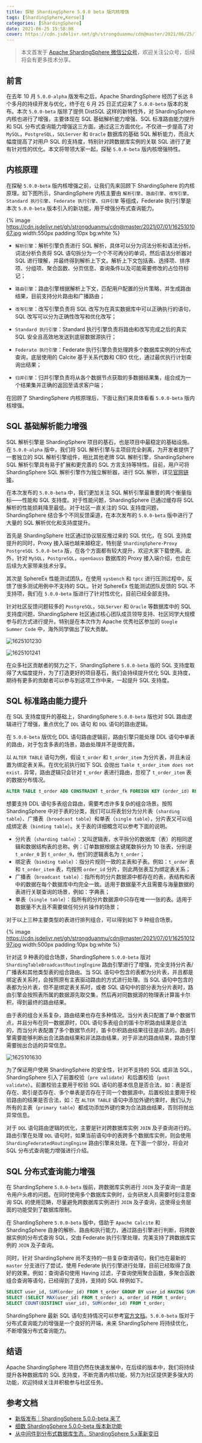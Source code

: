 ```yaml
---
title: 探秘 ShardingSphere 5.0.0 beta 版内核增强
tags: [ShardingSphere,Kernel]
categories: [ShardingSphere]
date: 2021-06-25 15:58:08
cover: https://cdn.jsdelivr.net/gh/strongduanmu/cdn@master/2021/06/25/1624608310.png
---
```


> 本文首发于 [Apache ShardingSphere 微信公众号](https://mp.weixin.qq.com/s/iHhWqFDP67N3YFzUEYjbWg)，欢迎关注公众号，后续将会有更多技术分享。

## 前言

在去年 10 月 `5.0.0-alpha` 版发布之后，Apache ShardingSphere 经历了长达 8 个多月的持续开发与优化，终于在 6 月 25 日正式迎来了 `5.0.0-beta` 版本的发布。本次 `5.0.0-beta` 版除了提供 DistSQL 这样的新特性外，对 ShardingSphere 内核也进行了增强，主要体现在 SQL 基础解析能力增强、SQL 标准路由能力提升和 SQL 分布式查询能力增强这三方面。通过这三方面优化，不仅进一步提高了对 `MySQL`，`PostgreSQL`，`SQLServer` 和 `Oracle` 数据库的基础 SQL 解析能力，而且大幅度提高了对用户 SQL 的支持度，特别针对跨数据库实例的关联 SQL 进行了更有针对性的优化。本文将带领大家一起，探秘 `5.0.0-beta` 版内核增强特性。

## 内核原理

在探秘 `5.0.0-beta` 版内核增强之前，让我们先来回顾下 ShardingSphere 的内核原理。如下图所示，ShardingSphere 内核主要由 `解析引擎`、`路由引擎`、`改写引擎`、`Standard 执行引擎`、`Federate 执行引擎`、`归并引擎` 等组成，Federate 执行引擎是本次 `5.0.0-beta` 版本引入的新功能，用于增强分布式查询能力。

{% image https://cdn.jsdelivr.net/gh/strongduanmu/cdn@master/2021/07/01/1625101067.jpg width:550px padding:10px bg:white %}

- `解析引擎`：解析引擎负责进行 SQL 解析，具体可以分为词法分析和语法分析。词法分析负责将 SQL 语句拆分为一个个不可再分的单词，然后语法分析器对 SQL 进行理解，并最终得到解析上下文。解析上下文包括表、选择项、排序项、分组项、聚合函数、分页信息、查询条件以及可能需要修改的占位符标记；

- `路由引擎`：路由引擎根据解析上下文，匹配用户配置的分片策略，并生成路由结果，目前支持分片路由和广播路由；

- `改写引擎`：改写引擎负责将 SQL 改写为在真实数据库中可以正确执行的语句，SQL 改写可以分为正确性改写和优化改写；

- `Standard 执行引擎`：Standard 执行引擎负责将路由和改写完成之后的真实 SQL 安全且高效地发送到底层数据源执行；

- `Federate 执行引擎`：Federate 执行引擎负责处理跨多个数据库实例的分布式查询，底层使用的 Calcite 基于关系代数和 CBO 优化，通过最优执行计划查询出结果；

- `归并引擎`：归并引擎负责将从各个数据节点获取的多数据结果集，组合成为一个结果集并正确的返回至请求客户端；

在回顾了 ShardingSphere 内核原理后，下面让我们来具体看看 `5.0.0-beta` 版内核增强。

## SQL 基础解析能力增强

SQL 解析引擎是 ShardingSphere 项目的基石，也是项目中最稳定的基础设施。在 `5.0.0-alpha` 版中，我们将 SQL 解析引擎与主项目完全剥离，为开发者提供了一套独立的 SQL 解析引擎组件，相比其他老牌 SQL 解析引擎，ShardingSphere SQL 解析引擎具有易于扩展和更完善的 SQL 方言支持等特性。目前，用户可将 ShardingSphere SQL 解析引擎作为独立解析器，进行 SQL 解析，详见[官网链接](https://shardingsphere.apache.org/document/current/cn/features/sharding/principle/parse/#sql-解析引擎)。

在本次发布的 `5.0.0-beta` 中，我们更加关注 SQL 解析引擎最重要的两个衡量指标——性能和 SQL 支持度。对于性能问题，ShardingSphere 已通过缓存将 SQL 解析的性能损耗降至最低。对于社区一直关注的 SQL 支持度问题，ShardingSphere 结合多个不同反馈渠道，在本次发布的 `5.0.0-beta` 版中进行了大量的 SQL 解析优化和支持度提升。

首先是 ShardingSphere 社区通过协议层反推过来的 SQL 优化，在 SQL 支持度提升的同时，Proxy 接入端也越来越稳定，特别是 `ShardingSphere-Proxy PostgreSQL 5.0.0-beta` 版，在各个方面都有较大提升，欢迎大家下载使用。此外，针对 `MySQL`，`PostgreSQL`，`openGauss` 数据库的 Proxy 接入端介绍，也会在后续为大家带来技术分享。

其次是 SphereEx 性能测试团队，在使用 `sysbench` 和 `tpcc` 进行压测过程中，反馈了很多测试用例中不支持的 SQL。针对 SphereEx 性能测试团队反馈的 SQL 不支持项，我们在 `5.0.0-beta` 版进行了针对性优化，目前已经全部支持。

针对社区反馈问题较多的 `PostgreSQL`，`SQLServer` 和 `Oracle` 等数据库中的 SQL 支持度问题，ShardingSphere 社区通过核心团队成员领导支持、社区同学大规模参与的方式进行提升。特别是在本次作为 Apache 优秀社区参加的 `Google Summer Code` 中，海外同学做出了较大贡献。

![1625101230](https://cdn.jsdelivr.net/gh/strongduanmu/cdn@master/2021/07/01/1625101230.jpg)

![1625101241](https://cdn.jsdelivr.net/gh/strongduanmu/cdn@master/2021/07/01/1625101241.jpg)

在众多社区贡献者的努力之下，ShardingSphere `5.0.0-beta` 版的 SQL 支持度取得了大幅度提升，为了打造更好的项目基石，我们会持续提升优化 SQL 支持度，期待有更多的贡献者可以参与到这项工作中来，一起提升 SQL 支持度。

## SQL 标准路由能力提升

在 SQL 支持度提升的基础上，ShardingSphere `5.0.0-beta` 版也对 SQL 路由逻辑进行了增强，重点优化了 `DDL` 语句 和 `DQL` 语句的路由逻辑。

在 `5.0.0-beta` 版优化 DDL 语句路由逻辑前，路由引擎只能处理 DDL 语句中单表的路由，对于包含多表的场景，路由处理并不是很完善。

以 `ALTER TABLE` 语句为例，假设 `t_order` 和 `t_order_item` 为分片表，并且未设置为绑定表关系。在优化前执行如下 SQL 会抛出 `Table t_order_item does not exist.` 异常，路由逻辑只会针对 `t_order` 表进行路由，忽视了 `t_order_item` 表的数据分布情况。

```sql
ALTER TABLE t_order ADD CONSTRAINT t_order_fk FOREIGN KEY (order_id) REFERENCES t_order_item (order_id);
```

想要支持 DDL 语句多表组合路由，需要考虑许多复杂的组合场景。按照 ShardingSphere 中对于表的分类，我们可以将表划分为分片表（`sharding table`）、广播表（`broadcast table`）和单表（`single table`），分片表又可以组成绑定表（`binding table`）。关于表的详细概念可以参考下面的说明。

- 分片表（`sharding table`）：又叫逻辑表，水平拆分的数据库（表）的相同逻辑和数据结构表的总称。例：订单数据根据主键尾数拆分为 10 张表，分别是 `t_order_0` 到 `t_order_9`，他们的逻辑表名为 `t_order`；
- 绑定表（`binding table`）：指分片规则一致的主表和子表。例如：`t_order` 表和 `t_order_item` 表，均按照 `order_id` 分片，则此两张表互为绑定表关系；
- 广播表（`broadcast table`）：指所有的分片数据源中都存在的表，表结构和表中的数据在每个数据库中均完全一致。适用于数据量不大且需要与海量数据的表进行关联查询的场景，例如：字典表；
- 单表（`single table`）：指所有的分片数据源中只存在唯一一张的表。适用于数据量不大且不需要做任何分片操作的场景；

对于以上三种主要类型的表进行排列组合，可以得到如下 9 种组合场景。

{% image https://cdn.jsdelivr.net/gh/strongduanmu/cdn@master/2021/07/01/1625101297.jpg width:500px padding:10px bg:white %}

针对这 9 种表的组合场景，ShardingSphere `5.0.0-beta` 版对 `ShardingTableBroadcastRoutingEngine` 路由引擎进行了增强，完全支持分片表/广播表和其他类型表的组合路由。当 SQL 语句中包含的表都为分片表，并且都是绑定表关系时，会按照原有主表驱动路由的方式进行处理。当 SQL 语句中包含的表都为分片表，但不是绑定表关系时，或者 SQL 语句中的部分表为分片表时，路由引擎会按照表所属的数据源先取交集，然后再对同数据源的物理表计算笛卡尔积，得到最终的路由结果。

由于表的组合关系复杂，路由结果也存在多种情况。当分片表只配置了单个数据节点，并且分布在同一数据源时，DDL 语句多表组合的笛卡尔积路由结果是合法的，而当分片表配置了多个数据节点时，笛卡尔积路由结果往往是非法的。路由引擎需要能够判断出合法路由结果和非法路由结果，对于非法的路由结果，路由引擎需要抛出合适的异常信息。

![1625101630](https://cdn.jsdelivr.net/gh/strongduanmu/cdn@master/2021/07/01/1625101630.jpg)

为了保证用户使用 ShardingSphere 的安全性，针对不支持的 SQL 或非法 SQL，ShardingSphere 引入了前置校验（`pre validate`）和后置校验（`post validate`）。前置校验主要用于校验 SQL 语句的基本信息是否合法，如：表是否存在、索引是否存在、多个单表是否存在于同一个数据源中。后置校验主要用于校验路由的结果是否合法，如：在 `ALTER TABLE` 语句中添加外键约束时，我们认为所有的主表（`primary table`）都成功添加外键约束为合法路由结果，否则将抛出异常信息。

对于 `DQL` 语句路由逻辑的优化，主要是针对跨数据库实例 `JOIN` 及子查询进行的。路由引擎在处理 `DQL` 语句时，如果当前语句中的表跨多个数据库实例，则会使用 `ShardingFederatedRoutingEngine` 路由引擎来处理。在下面一个部分，将会对 SQL 分布式查询能力增强进行介绍。

## SQL 分布式查询能力增强

在 ShardingSphere `5.0.0-beta` 版前，跨数据库实例进行 `JOIN` 及子查询一直是令用户头疼的问题。在同时使用多个数据库实例时，业务研发人员需要时刻注意查询 SQL 的使用范畴，尽量避免跨数据库实例进行 `JOIN` 及子查询，这使得业务层面的功能受到了数据库限制。

在 ShardingSphere `5.0.0-beta` 版中，借助于 `Apache Calcite` 和 ShardingSphere 自身的解析、路由和执行能力，通过路由引擎进行判断，将跨数据实例的分布式查询 SQL，交由 Federate 执行引擎处理，完美支持了跨数据库实例的 `JOIN` 及子查询。

同时，针对 ShardingSphere 尚不支持的一些复杂查询语句，我们也在最新的 `master` 分支进行了尝试，使用 Federate 执行引擎进行处理，目前已经取得了良好的效果。例如：查询语句使用 Having 过滤，子查询使用聚合函数，多聚合函数组合查询等语句，已经得到了支持，支持的 SQL 样例如下。

```sql
SELECT user_id, SUM(order_id) FROM t_order GROUP BY user_id HAVING SUM(order_id) > 10;
SELECT (SELECT MAX(user_id) FROM t_order) a, order_id FROM t_order;
SELECT COUNT(DISTINCT user_id), SUM(order_id) FROM t_order;
```

ShardingSphere 最新 SQL 语句支持情况可以参考[官方文档](https://shardingsphere.apache.org/document/current/cn/features/sharding/use-norms/sql/)。`5.0.0-beta` 版对于分布式查询能力的增强是一个良好的开端，未来 ShardingSphere 将持续优化，不断增强分布式查询能力。

## 结语

Apache ShardingSphere 项目仍然在快速发展中，在后续的版本中，我们将持续提升各种数据库的 SQL 支持度，不断完善内核功能，努力为社区提供更多强大的功能，欢迎持续关注并积极参与社区任务。

## 参考文档

* [新版发布｜ShardingSphere 5.0.0-beta 来了](https://mp.weixin.qq.com/s/MjvoJ_GVbgtWq2HHwLIZAg)
* [细数 ShardingSphere 5.0.0-beta 版本新功能](https://mp.weixin.qq.com/s/hqFHEAPZHcoEfC4ghj3QSA)
* [从中间件到分布式数据库生态，ShardingSphere 5.x革新变旧](https://mp.weixin.qq.com/s/ltyO4PAFvLw8nusalGBgPA)
